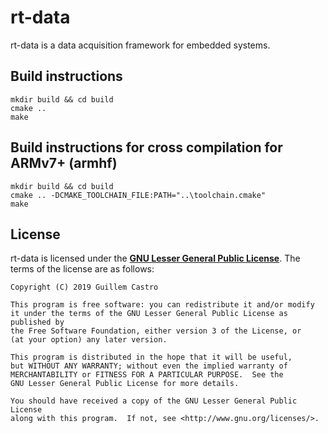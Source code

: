 # rt-data

rt-data is a data acquisition framework for embedded systems.

## Build instructions

```
mkdir build && cd build
cmake ..
make
```

## Build instructions for cross compilation for ARMv7+ (armhf)

```
mkdir build && cd build
cmake .. -DCMAKE_TOOLCHAIN_FILE:PATH="..\toolchain.cmake"
make
```

## License

rt-data is licensed under the **[GNU Lesser General Public License]**. The terms of the license are as follows: 


```
Copyright (C) 2019 Guillem Castro

This program is free software: you can redistribute it and/or modify
it under the terms of the GNU Lesser General Public License as published by
the Free Software Foundation, either version 3 of the License, or
(at your option) any later version.

This program is distributed in the hope that it will be useful,
but WITHOUT ANY WARRANTY; without even the implied warranty of
MERCHANTABILITY or FITNESS FOR A PARTICULAR PURPOSE.  See the
GNU Lesser General Public License for more details.

You should have received a copy of the GNU Lesser General Public License
along with this program.  If not, see <http://www.gnu.org/licenses/>.
```

[GNU Lesser General Public License]: https://github.com/GuillemCastro/rt-data/raw/master/LICENSE
